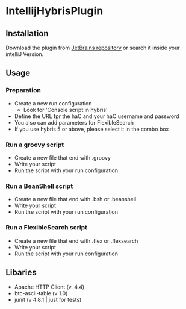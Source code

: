 # IntellijHybrisPlugin

## Installation
Download the plugin from [JetBrains repository](https://plugins.jetbrains.com/plugin/8046) or search it inside your intelliJ Version. 

## Usage
### Preparation
* Create a new run configuration
    * Look for 'Console script in hybris'
* Define the URL fpr the haC and your haC username and password
* You also can add parameters for FlexibleSearch
* If you use hybris 5 or above, please select it in the combo box

### Run a groovy script
* Create a new file that end with .groovy
* Write your script
* Run the script with your run configuration

### Run a BeanShell script
* Create a new file that end with .bsh or .beanshell
* Write your script
* Run the script with your run configuration

### Run a FlexibleSearch script
* Create a new file that end with .flex or .flexsearch
* Write your script
* Run the script with your run configuration

## Libaries
* Apache HTTP Client (v. 4.4)
* btc-ascii-table (v 1.0)
* junit (v 4.8.1 | just for tests)